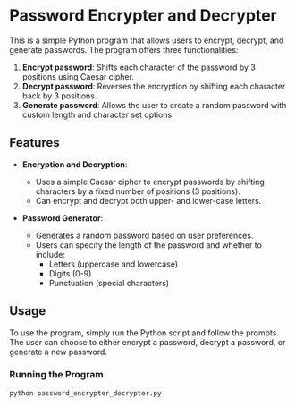 # Password Encrypter and Decrypter

This is a simple Python program that allows users to encrypt, decrypt, and generate passwords. The program offers three functionalities:

1. **Encrypt password**: Shifts each character of the password by 3 positions using Caesar cipher.
2. **Decrypt password**: Reverses the encryption by shifting each character back by 3 positions.
3. **Generate password**: Allows the user to create a random password with custom length and character set options.

## Features

- **Encryption and Decryption**:
  - Uses a simple Caesar cipher to encrypt passwords by shifting characters by a fixed number of positions (3 positions).
  - Can encrypt and decrypt both upper- and lower-case letters.

- **Password Generator**:
  - Generates a random password based on user preferences.
  - Users can specify the length of the password and whether to include:
    - Letters (uppercase and lowercase)
    - Digits (0-9)
    - Punctuation (special characters)

## Usage

To use the program, simply run the Python script and follow the prompts. The user can choose to either encrypt a password, decrypt a password, or generate a new password.

### Running the Program

```bash
python password_encrypter_decrypter.py

